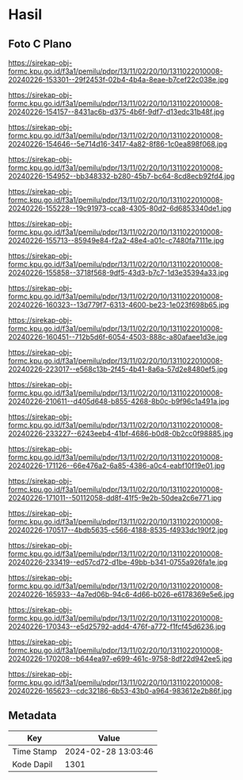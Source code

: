 # Hasil

## Foto C Plano

https://sirekap-obj-formc.kpu.go.id/f3a1/pemilu/pdpr/13/11/02/20/10/1311022010008-20240226-153301--29f2453f-02b4-4b4a-8eae-b7cef22c038e.jpg

https://sirekap-obj-formc.kpu.go.id/f3a1/pemilu/pdpr/13/11/02/20/10/1311022010008-20240226-154157--8431ac6b-d375-4b6f-9df7-d13edc31b48f.jpg

https://sirekap-obj-formc.kpu.go.id/f3a1/pemilu/pdpr/13/11/02/20/10/1311022010008-20240226-154646--5e714d16-3417-4a82-8f86-1c0ea898f068.jpg

https://sirekap-obj-formc.kpu.go.id/f3a1/pemilu/pdpr/13/11/02/20/10/1311022010008-20240226-154952--bb348332-b280-45b7-bc64-8cd8ecb92fd4.jpg

https://sirekap-obj-formc.kpu.go.id/f3a1/pemilu/pdpr/13/11/02/20/10/1311022010008-20240226-155228--19c91973-cca8-4305-80d2-6d6853340de1.jpg

https://sirekap-obj-formc.kpu.go.id/f3a1/pemilu/pdpr/13/11/02/20/10/1311022010008-20240226-155713--85949e84-f2a2-48e4-a01c-c7480fa7111e.jpg

https://sirekap-obj-formc.kpu.go.id/f3a1/pemilu/pdpr/13/11/02/20/10/1311022010008-20240226-155858--3718f568-9df5-43d3-b7c7-1d3e35394a33.jpg

https://sirekap-obj-formc.kpu.go.id/f3a1/pemilu/pdpr/13/11/02/20/10/1311022010008-20240226-160323--13d779f7-6313-4600-be23-1e023f698b65.jpg

https://sirekap-obj-formc.kpu.go.id/f3a1/pemilu/pdpr/13/11/02/20/10/1311022010008-20240226-160451--712b5d6f-6054-4503-888c-a80afaee1d3e.jpg

https://sirekap-obj-formc.kpu.go.id/f3a1/pemilu/pdpr/13/11/02/20/10/1311022010008-20240226-223017--e568c13b-2f45-4b41-8a6a-57d2e8480ef5.jpg

https://sirekap-obj-formc.kpu.go.id/f3a1/pemilu/pdpr/13/11/02/20/10/1311022010008-20240226-210611--d405d648-b855-4268-8b0c-b9f96c1a491a.jpg

https://sirekap-obj-formc.kpu.go.id/f3a1/pemilu/pdpr/13/11/02/20/10/1311022010008-20240226-233227--6243eeb4-41bf-4686-b0d8-0b2cc0f98885.jpg

https://sirekap-obj-formc.kpu.go.id/f3a1/pemilu/pdpr/13/11/02/20/10/1311022010008-20240226-171126--66e476a2-6a85-4386-a0c4-eabf10f19e01.jpg

https://sirekap-obj-formc.kpu.go.id/f3a1/pemilu/pdpr/13/11/02/20/10/1311022010008-20240226-171011--50112058-dd8f-41f5-9e2b-50dea2c6e771.jpg

https://sirekap-obj-formc.kpu.go.id/f3a1/pemilu/pdpr/13/11/02/20/10/1311022010008-20240226-170517--4bdb5635-c566-4188-8535-f4933dc190f2.jpg

https://sirekap-obj-formc.kpu.go.id/f3a1/pemilu/pdpr/13/11/02/20/10/1311022010008-20240226-233419--ed57cd72-d1be-49bb-b341-0755a926fa1e.jpg

https://sirekap-obj-formc.kpu.go.id/f3a1/pemilu/pdpr/13/11/02/20/10/1311022010008-20240226-165933--4a7ed06b-94c6-4d66-b026-e6178369e5e6.jpg

https://sirekap-obj-formc.kpu.go.id/f3a1/pemilu/pdpr/13/11/02/20/10/1311022010008-20240226-170343--e5d25792-add4-476f-a772-f1fcf45d6236.jpg

https://sirekap-obj-formc.kpu.go.id/f3a1/pemilu/pdpr/13/11/02/20/10/1311022010008-20240226-170208--b644ea97-e699-461c-9758-8df22d942ee5.jpg

https://sirekap-obj-formc.kpu.go.id/f3a1/pemilu/pdpr/13/11/02/20/10/1311022010008-20240226-165623--cdc32186-6b53-43b0-a964-983612e2b86f.jpg


## Metadata

| Key        | Value               |
| ---------- | ------------------- |
| Time Stamp | 2024-02-28 13:03:46 |
| Kode Dapil | 1301                |



